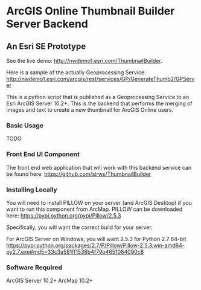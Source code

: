 # ArcGIS Online Thumbnail Builder Server Backend
## An Esri SE Prototype

See the live demo: http://nwdemo1.esri.com/ThumbnailBuilder.

Here is a sample of the actually Geoprocessing Service:
http://nwdemo1.esri.com/arcgis/rest/services/GP/GenerateThumb2/GPServer

This is a python script that is published as a Geoprocessing Service to an Esri ArcGIS Server 10.2+.  This is the backend that performs the merging of images and text to create a new thumbnail for ArcGIS Online users.

### Basic Usage

TODO

### Front End UI Component

The front end web application that will work with this backend service can be found here:
https://github.com/sirws/ThumbnailBuilder

### Installing Locally

You will need to install PILLOW on your server (and ArcGIS Desktop) if you want to run this component from ArcMap.
PILLOW can be downloaded here:
https://pypi.python.org/pypi/Pillow/2.5.3

Specifically, you will want the correct build for your server.

For ArcGIS Server on Windows, you will want 2.5.3 for Python 2.7 64-bit
https://pypi.python.org/packages/2.7/P/Pillow/Pillow-2.5.3.win-amd64-py2.7.exe#md5=33c3a581ff1538b4f79b4651084090c8

### Software Required

ArcGIS Server 10.2+
ArcMap 10.2+
